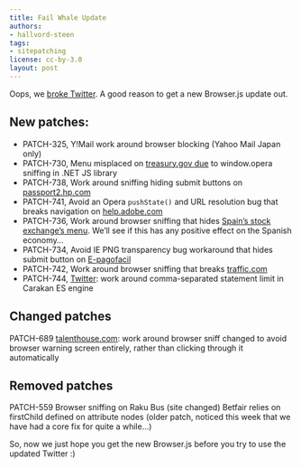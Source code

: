 ```yaml
---
title: Fail Whale Update
authors:
- hallvord-steen
tags:
- sitepatching
license: cc-by-3.0
layout: post
---
```


Oops, we [broke Twitter][1]. A good reason to get a new Browser.js update out.

[1]: http://my.opera.com/hallvors/blog/2012/07/17/twitter-crashes-itself-with-commas

## New patches:

- PATCH-325, Y!Mail work around browser blocking (Yahoo Mail Japan only)
- PATCH-730, Menu misplaced on [treasury.gov due][2] to window.opera sniffing in .NET JS library
- PATCH-738, Work around sniffing hiding submit buttons on [passport2.hp.com][3]
- PATCH-741, Avoid an Opera `pushState()` and URL resolution bug that breaks navigation on [help.adobe.com][4]
- PATCH-736, Work around browser sniffing that hides [Spain’s stock exchange’s menu][5]. We’ll see if this has any positive effect on the Spanish economy…
- PATCH-734, Avoid IE PNG transparency bug workaround that hides submit button on [E-pagofacil][6]
- PATCH-742, Work around browser sniffing that breaks [traffic.com][7]
- PATCH-744, [Twitter][8]: work around comma-separated statement limit in Carakan ES engine

[2]: http://www.treasury.gov
[3]: http://passport2.hp.com
[4]: http://help.adobe.com
[5]: http://www.bolsomadrid.es
[6]: http://www.e-pagofacil.com/espanol/site/compras_internet.php
[7]: http://www.traffic.com
[8]: http://www.twitter.com

## Changed patches

PATCH-689 [talenthouse.com][9]: work around browser sniff changed to avoid browser warning screen entirely, rather than clicking through it automatically

[9]: http://www.talenthouse.com

## Removed patches

PATCH-559 Browser sniffing on Raku Bus (site changed) Betfair relies on firstChild defined on attribute nodes (older patch, noticed this week that we have had a core fix for quite a while…)

So, now we just hope you get the new Browser.js before you try to use the updated Twitter :)
